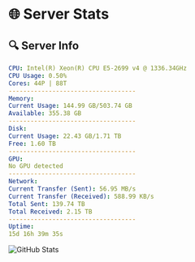 # 🌐 Server Stats
## 🔍 Server Info
```yaml
CPU: Intel(R) Xeon(R) CPU E5-2699 v4 @ 1336.34GHz
CPU Usage: 0.50%
Cores: 44P | 88T
-----------------------------------
Memory:
Current Usage: 144.99 GB/503.74 GB
Available: 355.38 GB
-----------------------------------
Disk:
Current Usage: 22.43 GB/1.71 TB
Free: 1.60 TB
-----------------------------------
GPU:
No GPU detected
-----------------------------------
Network:
Current Transfer (Sent): 56.95 MB/s
Current Transfer (Received): 588.99 KB/s
Total Sent: 139.74 TB
Total Received: 2.15 TB
-----------------------------------
Uptime:
15d 16h 39m 35s
```
![GitHub Stats](https://img.shields.io/badge/Updated-2025-02-23_15:22:53-blue)
